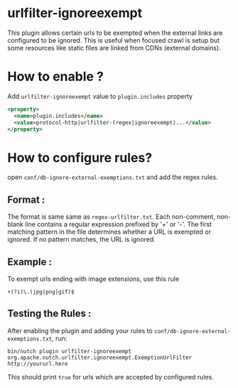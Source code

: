 urlfilter-ignoreexempt
======================
  This plugin allows certain urls to be exempted when the external links are configured to be ignored.
  This is useful when focused crawl is setup but some resources like static files are linked from CDNs (external domains).

# How to enable ?
Add `urlfilter-ignoreexempt` value to `plugin.includes` property
```xml
<property>
  <name>plugin.includes</name>
  <value>protocol-http|urlfilter-(regex|ignoreexempt)...</value>
</property>
```

# How to configure rules?

open `conf/db-ignore-external-exemptions.txt` and add the regex rules.

## Format :

The format is same same as `regex-urlfilter.txt`.
 Each non-comment, non-blank line contains a regular expression
 prefixed by '+' or '-'.  The first matching pattern in the file
 determines whether a URL is exempted or ignored.  If no pattern
 matches, the URL is ignored.


## Example :

 To exempt urls ending with image extensions, use this rule

`+(?i)\.(jpg|png|gif)$`

   
   
## Testing the Rules :

After enabling the plugin and adding your rules to `conf/db-ignore-external-exemptions.txt`, run:
   
`bin/nutch plugin urlfilter-ignoreexempt  org.apache.nutch.urlfilter.ignoreexempt.ExemptionUrlFilter http://yoururl.here`


This should print `true` for urls which are accepted by configured rules.